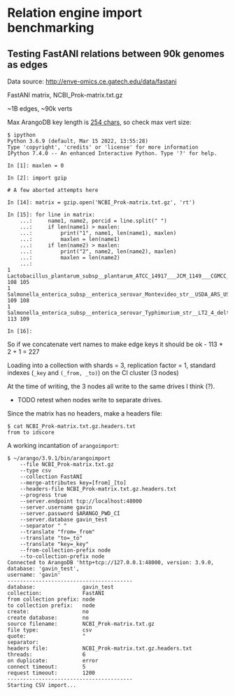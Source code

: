 # Relation engine import benchmarking

## Testing FastANI relations between 90k genomes as edges

Data source: http://enve-omics.ce.gatech.edu/data/fastani

FastANI matrix, NCBI_Prok-matrix.txt.gz

~1B edges, ~90k verts

Max ArangoDB key length is [254 chars](https://github.com/arangodb/arangodb/issues/10754), so check max vert size:

```
$ ipython
Python 3.6.9 (default, Mar 15 2022, 13:55:28) 
Type 'copyright', 'credits' or 'license' for more information
IPython 7.4.0 -- An enhanced Interactive Python. Type '?' for help.

In [1]: maxlen = 0

In [2]: import gzip

# A few aborted attempts here

In [14]: matrix = gzip.open('NCBI_Prok-matrix.txt.gz', 'rt')

In [15]: for line in matrix: 
    ...:     name1, name2, percid = line.split(" ") 
    ...:     if len(name1) > maxlen: 
    ...:         print("1", name1, len(name1), maxlen) 
    ...:         maxlen = len(name1) 
    ...:     if len(name2) > maxlen:
    ...:         print("2", name2, len(name2), maxlen) 
    ...:         maxlen = len(name2) 
    ...:
1 Lactobacillus_plantarum_subsp__plantarum_ATCC_14917___JCM_1149___CGMCC_1_2437_GCA_000143745.LargeContigs.fna 108 105
1 Salmonella_enterica_subsp__enterica_serovar_Montevideo_str__USDA_ARS_USMARC_1903_NZ_CP007222.LargeContigs.fna 109 108
1 Salmonella_enterica_subsp__enterica_serovar_Typhimurium_str__LT2_4_delta_ramA__kan_GCA_000336195.LargeContigs.fna 113 109

In [16]:

```

So if we concatenate vert names to make edge keys it should be ok - 113 * 2 + 1 = 227

Loading into a collection with shards = 3, replication factor = 1, standard indexes (`_key` and `(_from, _to)`) on the CI cluster (3 nodes)

At the time of writing, the 3 nodes all write to the same drives I think (?).

* TODO retest when nodes write to separate drives.

Since the matrix has no headers, make a headers file:

```
$ cat NCBI_Prok-matrix.txt.gz.headers.txt 
from to idscore
```

A working incantation of `arangoimport`: 
```
$ ~/arango/3.9.1/bin/arangoimport
    --file NCBI_Prok-matrix.txt.gz
    --type csv
    --collection FastANI
    --merge-attributes key=[from]_[to]
    --headers-file NCBI_Prok-matrix.txt.gz.headers.txt
    --progress true
    --server.endpoint tcp://localhost:48000
    --server.username gavin
    --server.password $ARANGO_PWD_CI
    --server.database gavin_test
    --separator " "
    --translate "from=_from"
    --translate "to=_to"
    --translate "key=_key"
    --from-collection-prefix node
    --to-collection-prefix node
Connected to ArangoDB 'http+tcp://127.0.0.1:48000, version: 3.9.0, database: 'gavin_test',
username: 'gavin'
----------------------------------------
database:               gavin_test
collection:             FastANI
from collection prefix: node
to collection prefix:   node
create:                 no
create database:        no
source filename:        NCBI_Prok-matrix.txt.gz
file type:              csv
quote:                  "
separator:               
headers file:           NCBI_Prok-matrix.txt.gz.headers.txt
threads:                6
on duplicate:           error
connect timeout:        5
request timeout:        1200
----------------------------------------
Starting CSV import...
```

